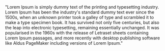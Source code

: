 "Lorem Ipsum is simply dummy text of the printing and
typesetting industry. Lorem Ipsum has been the industry's
standard dummy text ever since the 1500s, when an unknown printer
took a galley of type and scrambled it to make a type specimen book.
It has survived not only five centuries, but also the leap
into electronic typesetting, remaining essentially unchanged.
It was popularised in the 1960s with the release of Letraset
sheets containing Lorem Ipsum passages, and more recently with
desktop publishing software like Aldus PageMaker including versions
of Lorem Ipsum."